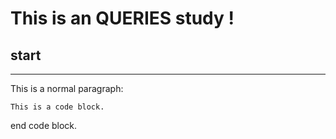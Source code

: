# This is an QUERIES study !
## start
* * *
This is a normal paragraph:

    This is a code block.
    
end code block.